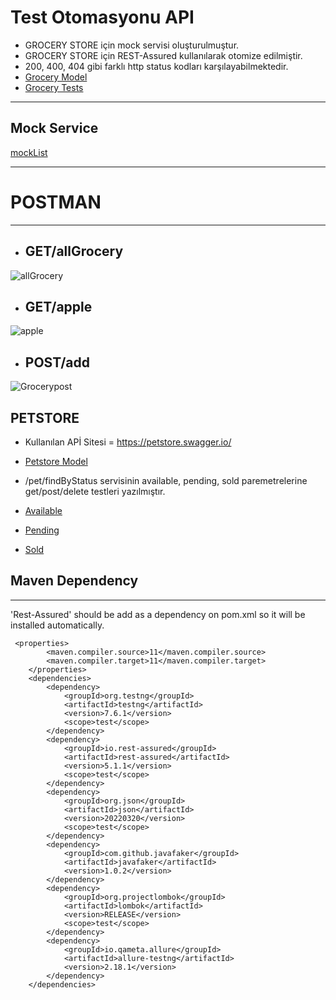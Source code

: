 # Test Otomasyonu API

* GROCERY STORE için mock servisi oluşturulmuştur.
* GROCERY STORE için REST-Assured kullanılarak otomize edilmiştir.
* 200, 400, 404 gibi farklı http status
  kodları karşılayabilmektedir.
* [Grocery Model](https://github.com/yazicii/Patika_Enuygun.com_Final_Project/blob/master/ApiProjectFinal/src/test/java/model/GroceryModel.java)
* [Grocery Tests](https://github.com/yazicii/Patika_Enuygun.com_Final_Project/blob/master/ApiProjectFinal/src/test/java/groceryApiTest/GroceryStore.java)  

---
## Mock Service
  
[mockList](https://user-images.githubusercontent.com/101544408/185826608-1191a00c-4bbb-4a04-98e7-4811cc425b72.png)

---
# POSTMAN 

---
* ## GET/allGrocery
![allGrocery](https://user-images.githubusercontent.com/101544408/185826937-ad403928-ca18-482a-88a8-78905ba16797.png)
* ## GET/apple
![apple](https://user-images.githubusercontent.com/101544408/185827370-efe5ee8e-2321-4d9b-b7cb-ddee08244550.png)
* ## POST/add
![Grocerypost](https://user-images.githubusercontent.com/101544408/185827185-f66bbdf4-95eb-4e11-a916-d94969667f96.png)

## PETSTORE
* Kullanılan APİ Sitesi = https://petstore.swagger.io/ 

* [Petstore Model](https://github.com/yazicii/Patika_Enuygun.com_Final_Project/blob/master/ApiProjectFinal/src/test/java/model/PetModel.java)

* /pet/findByStatus servisinin available, pending, sold paremetrelerine get/post/delete testleri yazılmıştır.

* [Available](https://github.com/yazicii/Patika_Enuygun.com_Final_Project/blob/master/ApiProjectFinal/src/test/java/petApiTest/AvailableApiTest.java)

* [Pending](https://github.com/yazicii/Patika_Enuygun.com_Final_Project/blob/master/ApiProjectFinal/src/test/java/petApiTest/PendingApiTest.java)

* [Sold](https://github.com/yazicii/Patika_Enuygun.com_Final_Project/blob/master/ApiProjectFinal/src/test/java/petApiTest/SoldApiTest.java)


##  Maven Dependency


-------
'Rest-Assured' should be add as a dependency on pom.xml so it will be installed automatically.
```
 <properties>
        <maven.compiler.source>11</maven.compiler.source>
        <maven.compiler.target>11</maven.compiler.target>
    </properties>
    <dependencies>
        <dependency>
            <groupId>org.testng</groupId>
            <artifactId>testng</artifactId>
            <version>7.6.1</version>
            <scope>test</scope>
        </dependency>
        <dependency>
            <groupId>io.rest-assured</groupId>
            <artifactId>rest-assured</artifactId>
            <version>5.1.1</version>
            <scope>test</scope>
        </dependency>
        <dependency>
            <groupId>org.json</groupId>
            <artifactId>json</artifactId>
            <version>20220320</version>
            <scope>test</scope>
        </dependency>
        <dependency>
            <groupId>com.github.javafaker</groupId>
            <artifactId>javafaker</artifactId>
            <version>1.0.2</version>
        </dependency>
        <dependency>
            <groupId>org.projectlombok</groupId>
            <artifactId>lombok</artifactId>
            <version>RELEASE</version>
            <scope>test</scope>
        </dependency>
        <dependency>
            <groupId>io.qameta.allure</groupId>
            <artifactId>allure-testng</artifactId>
            <version>2.18.1</version>
        </dependency>
    </dependencies>
```
